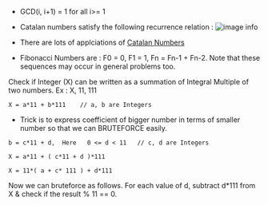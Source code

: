 -  GCD(i, i+1) = 1 for all i>= 1
-  Catalan numbers satisfy the following recurrence relation :
    ![image info](https://www.geeksforgeeks.org/wp-content/ql-cache/quicklatex.com-6e37684751c57a980ebaca5148b4736a_l3.svg)
- There are lots of applciations of [Catalan Numbers](https://www.geeksforgeeks.org/applications-of-catalan-numbers/)

- Fibonacci Numbers are : F0 = 0, F1 = 1, Fn = Fn-1 + Fn-2.  Note that these sequences may occur in general problems too.

Check if Integer (X) can be written as a summation of Integral Multiple of two numbers.
Ex : X, 11, 111

```
X = a*11 + b*111    // a, b are Integers
``` 
- Trick is to express coefficient of bigger number in terms of smaller number so that we can BRUTEFORCE easily.

```
b = c*11 + d,  Here   0 <= d < 11   // c, d are Integers

X = a*11 + ( c*11 + d )*111

X = 11*( a + c* 111 ) + d*111
```
Now we can bruteforce as follows. For each value of d, subtract d*111 from X & check if the result % 11 == 0.

